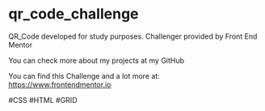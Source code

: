 # qr_code_challenge

QR_Code developed for study purposes. 
Challenger provided by Front End Mentor

You can check more about my projects at my GitHub

You can find this Challenge and a lot more at: https://www.frontendmentor.io



#CSS
#HTML
#GRID
